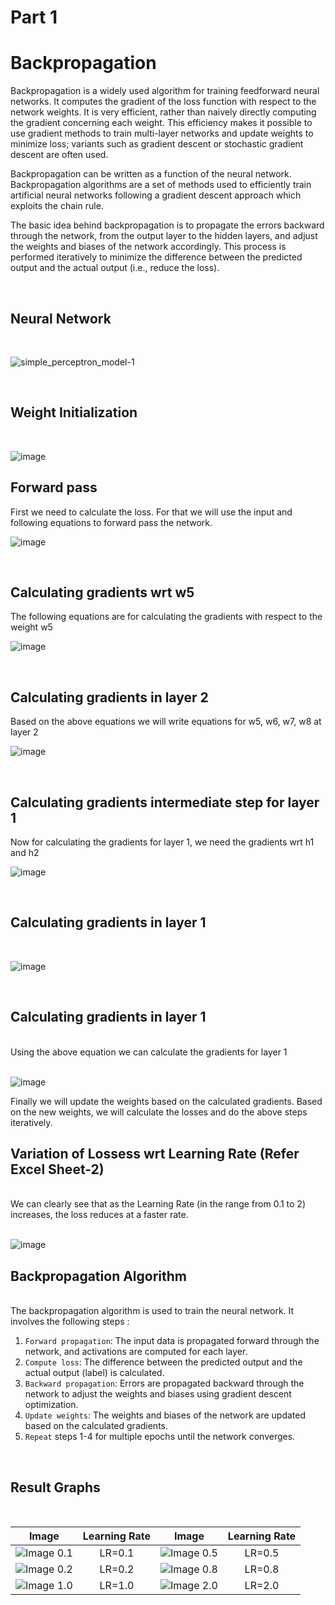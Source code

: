 # Part 1

# Backpropagation

Backpropagation is a widely used algorithm for training feedforward neural networks. It computes the gradient of the loss function with respect to the network weights. It is very efficient, rather than naively directly computing the gradient concerning each weight. This efficiency makes it possible to use gradient methods to train multi-layer networks and update weights to minimize loss; variants such as gradient descent or stochastic gradient descent are often used.

Backpropagation can be written as a function of the neural network. Backpropagation algorithms are a set of methods used to efficiently train artificial neural networks following a gradient descent approach which exploits the chain rule.

The basic idea behind backpropagation is to propagate the errors backward through the network, from the output layer to the hidden layers, and adjust the weights and biases of the network accordingly. This process is performed iteratively to minimize the difference between the predicted output and the actual output (i.e., reduce the loss).

<br>

## Neural Network
<br>

![simple_perceptron_model-1](../../Results/Session%206/nn.png)

<br>

## Weight Initialization
<br>

![image](../../Results/Session%206/nnweight.png)

## Forward pass
First we need to calculate the loss. For that we will use the input and following equations to forward pass the network.
<br>

![image](../../Results/Session%206/forwardpass.png)

<br>

## Calculating gradients wrt w5
The following equations are for calculating the gradients with respect to the weight w5
<br>

![image](../../Results/Session%206/weight5.png)

<br>

## Calculating gradients in layer 2
Based on the above equations we will write equations for w5, w6, w7, w8 at layer 2
<br>

![image](../../Results/Session%206/layer2.png)

<br>

## Calculating gradients intermediate step for layer 1
Now for calculating the gradients for layer 1, we need the gradients wrt h1 and h2
<br>

![image](../../Results/Session%206/gradientlayer1.png)

<br>

## Calculating gradients in layer 1
<br>

![image](../../Results/Session%206/layer10.png)

<br>

## Calculating gradients in layer 1
<br>
Using the above equation we can calculate the gradients for layer 1
<br>
<br>

![image](../../Results/Session%206/layer11.png)
<br>

Finally we will update the weights based on the calculated gradients. Based on the new weights, we will calculate the losses and do the above steps iteratively.
<br>


## Variation of Lossess wrt Learning Rate (Refer Excel Sheet-2)
<br>
We can clearly see that as the Learning Rate (in the range from 0.1 to 2) increases, the loss reduces at a faster rate.
<br>
<br>

![image](../../Results/Session%206/result.png)



## Backpropagation Algorithm
<br>
The backpropagation algorithm is used to train the neural network. It involves the following steps :   
<br>

1. `Forward propagation`: The input data is propagated forward through the network, and activations are computed for each layer.   
2. `Compute loss`: The difference between the predicted output and the actual output (label) is calculated.   
3. `Backward propagation`: Errors are propagated backward through the network to adjust the weights and biases using gradient descent optimization.   
4. `Update weights`: The weights and biases of the network are updated based on the calculated gradients.   
5. `Repeat` steps 1-4 for multiple epochs until the network converges. 


<br>

## Result Graphs
<br>

| Image                      | Learning Rate | Image                      | Learning Rate |
| :--------------------------: | :-------------: | :--------------------------: | :-------------: |
| ![Image 0.1](../../Results/Session%206/lr0.1.png)    |   LR=0.1      | ![Image 0.5](../../Results/Session%206/lr0.5.png)    |   LR=0.5      |
| ![Image 0.2](../../Results/Session%206/lr0.2.png)    |   LR=0.2      | ![Image 0.8](../../Results/Session%206/lr0.8.png)    |   LR=0.8      |
| ![Image 1.0](../../Results/Session%206/lr1.0.png)    |   LR=1.0      | ![Image 2.0](../../Results/Session%206/lr2.0.png)    |   LR=2.0      |



